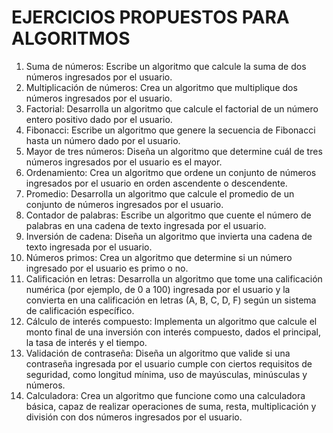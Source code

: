 # EJERCICIOS PROPUESTOS PARA ALGORITMOS

1) Suma de números: Escribe un algoritmo que calcule la suma de dos números ingresados por el usuario.
2) Multiplicación de números: Crea un algoritmo que multiplique dos números ingresados por el usuario.
3) Factorial: Desarrolla un algoritmo que calcule el factorial de un número entero positivo dado por el usuario.
4) Fibonacci: Escribe un algoritmo que genere la secuencia de Fibonacci hasta un número dado por el usuario.
5) Mayor de tres números: Diseña un algoritmo que determine cuál de tres números ingresados por el usuario es el mayor.
6) Ordenamiento: Crea un algoritmo que ordene un conjunto de números ingresados por el usuario en orden ascendente o descendente.
7) Promedio: Desarrolla un algoritmo que calcule el promedio de un conjunto de números ingresados por el usuario.
8) Contador de palabras: Escribe un algoritmo que cuente el número de palabras en una cadena de texto ingresada por el usuario.
9) Inversión de cadena: Diseña un algoritmo que invierta una cadena de texto ingresada por el usuario.
10) Números primos: Crea un algoritmo que determine si un número ingresado por el usuario es primo o no.
11) Calificación en letras: Desarrolla un algoritmo que tome una calificación numérica (por ejemplo, de 0 a 100) ingresada por el usuario y la convierta en una calificación en letras (A, B, C, D, F) según un sistema de calificación específico.
12) Cálculo de interés compuesto: Implementa un algoritmo que calcule el monto final de una inversión con interés compuesto, dados el principal, la tasa de interés y el tiempo.
13) Validación de contraseña: Diseña un algoritmo que valide si una contraseña ingresada por el usuario cumple con ciertos requisitos de seguridad, como longitud mínima, uso de mayúsculas, minúsculas y números.
14) Calculadora: Crea un algoritmo que funcione como una calculadora básica, capaz de realizar operaciones de suma, resta, multiplicación y división con dos números ingresados por el usuario.
